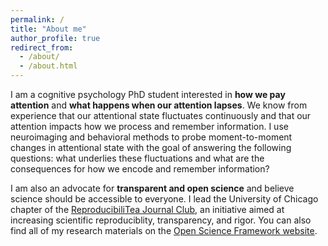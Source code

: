```yaml
---
permalink: /
title: "About me"
author_profile: true
redirect_from: 
  - /about/
  - /about.html
---
```


I am a cognitive psychology PhD student interested in **how we pay attention** and **what happens when our attention lapses**. We know from experience that our attentional state fluctuates continuously and that our attention impacts how we process and remember information. I use neuroimaging and behavioral methods to probe moment-to-moment changes in attentional state with the goal of answering the following questions: what underlies these fluctuations and what are the consequences for how we encode and remember information?

I am also an advocate for **transparent and open science** and believe science should be accessible to everyone. I lead the University of Chicago chapter of the [ReproducibiliTea Journal Club](https://reproducibilitea.org/), an initiative aimed at increasing scientific reproduciblity, transparency, and rigor. You can also find all of my research materials on the [Open Science Framework website](https://osf.io/profile/).